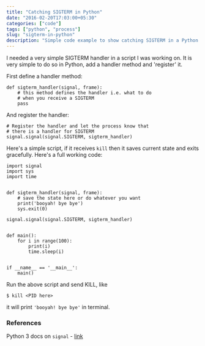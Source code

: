 ```yaml
---
title: "Catching SIGTERM in Python"
date: "2016-02-20T17:03:00+05:30"
categories: ["code"]
tags: ["python", "process"]
slug: "sigterm-in-python"
description: "Simple code example to show catching SIGTERM in a Python script."
---
```


I needed a very simple SIGTERM handler in a script I was working on. It is very simple to do so in Python, add a handler method and 'register' it. 

First define a handler method:

    def sigterm_handler(signal, frame):
        # this method defines the handler i.e. what to do
        # when you receive a SIGTERM
        pass

And register the handler:

    # Register the handler and let the process know that 
    # there is a handler for SIGTERM
    signal.signal(signal.SIGTERM, sigterm_handler) 

Here's a simple script, if it receives `kill` then it saves current state and exits gracefully. Here's a full working code:

    import signal
    import sys
    import time


    def sigterm_handler(signal, frame):
        # save the state here or do whatever you want
        print('booyah! bye bye')
        sys.exit(0)

    signal.signal(signal.SIGTERM, sigterm_handler)


    def main():
        for i in range(100):
            print(i)
            time.sleep(i)


    if __name__ == '__main__':
        main()

Run the above script and send KILL, like

    $ kill <PID here>

it will print `'booyah! bye bye'` in terminal.

### References

Python 3 docs on `signal` - [link](https://docs.python.org/3.5/library/signal.html)